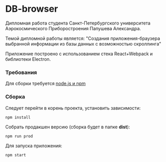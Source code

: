 # DB-browser
Дипломная работа студента Санкт-Петербургского университета Аэрокосмического Приборостроения Папушева Александра.

Темой дипломной работы является: "Создания приложения-браузера выбранной информации из базы данных с возможностью скроллинга"

Приложение построено с использованием стека React+Webpack и библиотеки Electron. 

### Требования
Для сборки требуется [node.js и npm](https://nodejs.org/en/)

### Сборка
Следует перейти в корень проекта, установить зависимости:  
```
npm install
```  
Собрать продакшен версию (сборка будет в папке **dist**):  
```
npm run prod
```
Для запуска приложения:
```
npm start
```  